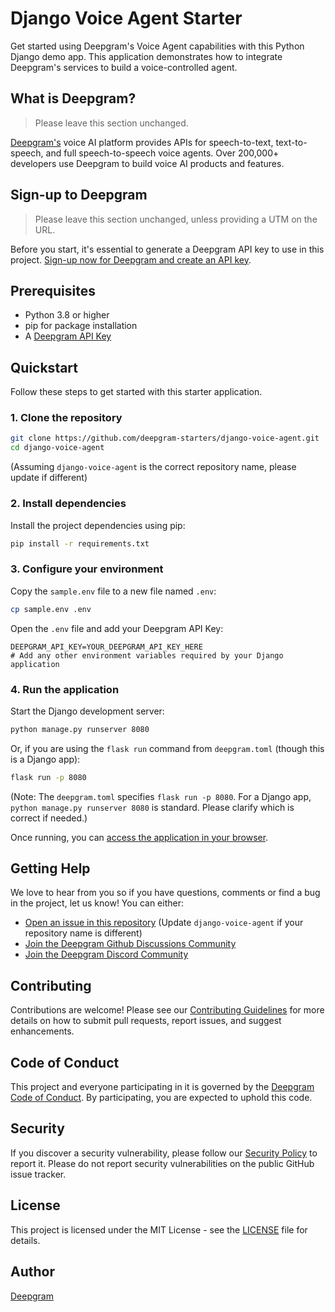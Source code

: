 # Django Voice Agent Starter

Get started using Deepgram's Voice Agent capabilities with this Python Django demo app. This application demonstrates how to integrate Deepgram's services to build a voice-controlled agent.

## What is Deepgram?
> Please leave this section unchanged.

[Deepgram's](https://deepgram.com/) voice AI platform provides APIs for speech-to-text, text-to-speech, and full speech-to-speech voice agents. Over 200,000+ developers use Deepgram to build voice AI products and features.

## Sign-up to Deepgram

> Please leave this section unchanged, unless providing a UTM on the URL.

Before you start, it's essential to generate a Deepgram API key to use in this project. [Sign-up now for Deepgram and create an API key](https://console.deepgram.com/signup?jump=keys).

## Prerequisites

- Python 3.8 or higher
- pip for package installation
- A [Deepgram API Key](https://console.deepgram.com/signup?jump=keys)

## Quickstart

Follow these steps to get started with this starter application.

### 1. Clone the repository

```bash
git clone https://github.com/deepgram-starters/django-voice-agent.git
cd django-voice-agent
```
(Assuming `django-voice-agent` is the correct repository name, please update if different)

### 2. Install dependencies

Install the project dependencies using pip:

```bash
pip install -r requirements.txt
```

### 3. Configure your environment

Copy the `sample.env` file to a new file named `.env`:

```bash
cp sample.env .env
```

Open the `.env` file and add your Deepgram API Key:

```
DEEPGRAM_API_KEY=YOUR_DEEPGRAM_API_KEY_HERE
# Add any other environment variables required by your Django application
```

### 4. Run the application

Start the Django development server:

```bash
python manage.py runserver 8080
```
Or, if you are using the `flask run` command from `deepgram.toml` (though this is a Django app):
```bash
flask run -p 8080
```
(Note: The `deepgram.toml` specifies `flask run -p 8080`. For a Django app, `python manage.py runserver 8080` is standard. Please clarify which is correct if needed.)

Once running, you can [access the application in your browser](http://localhost:8080/).

## Getting Help

We love to hear from you so if you have questions, comments or find a bug in the project, let us know! You can either:

- [Open an issue in this repository](https://github.com/deepgram-starters/django-voice-agent/issues/new) (Update `django-voice-agent` if your repository name is different)
- [Join the Deepgram Github Discussions Community](https://github.com/orgs/deepgram/discussions)
- [Join the Deepgram Discord Community](https://discord.gg/deepgram)

## Contributing

Contributions are welcome! Please see our [Contributing Guidelines](./CONTRIBUTING.md) for more details on how to submit pull requests, report issues, and suggest enhancements.

## Code of Conduct

This project and everyone participating in it is governed by the [Deepgram Code of Conduct](./CODE_OF_CONDUCT.md). By participating, you are expected to uphold this code.

## Security

If you discover a security vulnerability, please follow our [Security Policy](./SECURITY.md) to report it. Please do not report security vulnerabilities on the public GitHub issue tracker.

## License

This project is licensed under the MIT License - see the [LICENSE](./LICENSE) file for details.

## Author

[Deepgram](https://deepgram.com)
